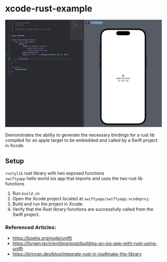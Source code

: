 # xcode-rust-example

![Xcode](assets/xcode-rust-example-screenshot.jpg)

Demonstrates the ability to generate the necessary bindings for a rust lib compiled for an apple target to be embedded and called by a Swift project in Xcode.

## Setup

`rustylib` rust library with two exposed functions  
`swiftyapp` hello world ios app that imports and uses the two rust lib functions

1. Run `build.sh`
1. Open the Xcode project located at `swiftyapp/swiftyapp.xcodeproj`.
1. Build and run the project in Xcode.
1. Verify that the Rust library functions are successfully called from the Swift project.


### Referenced Articles:  
- https://boehs.org/node/uniffi
- https://forgen.tech/en/blog/post/building-an-ios-app-with-rust-using-uniffi
- https://krirogn.dev/blog/integrate-rust-in-ios#make-the-library


